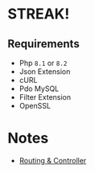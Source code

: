 # STREAK!


## Requirements

- Php `8.1` or `8.2`
- Json Extension
- cURL
- Pdo MySQL
- Filter Extension
- OpenSSL

# Notes

- [Routing & Controller](ROUTES.md)
